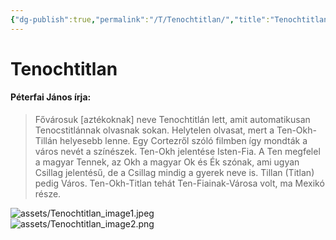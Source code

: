 ```yaml
---
{"dg-publish":true,"permalink":"/T/Tenochtitlan/","title":"Tenochtitlan","tags":["dg_uploaded"],"created":"2023-11-12T05:21","updated":"2023-11-12T05:21"}
---
```



# Tenochtitlan

#### Péterfai János írja:

> Fővárosuk \[aztékoknak\] neve Tenochtitlán lett, amit automatikusan Tenocstitlánnak olvasnak sokan. Helytelen olvasat, mert a Ten-Okh-Tillán helyesebb lenne. Egy Cortezről szóló filmben így mondták a város nevét a színészek. Ten-Okh jelentése Isten-Fia. A Ten megfelel a magyar Tennek, az Okh a magyar Ok és Ék szónak, ami ugyan Csillag jelentésű, de a Csillag mindig a gyerek neve is. Tillan (Titlan) pedig Város. Ten-Okh-Titlan tehát Ten-Fiainak-Városa volt, ma Mexikó része.  

![assets/Tenochtitlan_image1.jpeg](/img/user/T/assets/Tenochtitlan_image1.jpeg)  
![assets/Tenochtitlan_image2.png](/img/user/T/assets/Tenochtitlan_image2.png)  